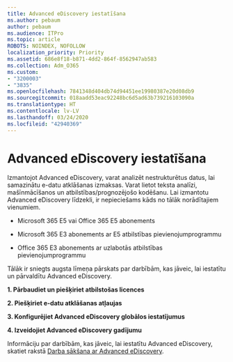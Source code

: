 ```yaml
---
title: Advanced eDiscovery iestatīšana
ms.author: pebaum
author: pebaum
ms.audience: ITPro
ms.topic: article
ROBOTS: NOINDEX, NOFOLLOW
localization_priority: Priority
ms.assetid: 686e8f18-b871-4dd2-864f-8562947ab583
ms.collection: Adm_O365
ms.custom:
- "3200003"
- "3835"
ms.openlocfilehash: 7841348d404db74d94451ee19980387e20d08db9
ms.sourcegitcommit: 018aadd53eac92248bc6d5ad63b739216103090a
ms.translationtype: HT
ms.contentlocale: lv-LV
ms.lasthandoff: 03/24/2020
ms.locfileid: "42940369"
---
```

# <a name="set-up-advanced-ediscovery"></a>Advanced eDiscovery iestatīšana

Izmantojot Advanced eDiscovery, varat analizēt nestrukturētus datus, lai samazinātu e-datu atklāšanas izmaksas. Varat lietot teksta analīzi, mašīnmācīšanos un atbilstības/prognozējošo kodēšanu.  Lai izmantotu Advanced eDiscovery līdzekli, ir nepieciešams kāds no tālāk norādītajiem vienumiem.

- Microsoft 365 E5 vai Office 365 E5 abonements

- Microsoft 365 E3 abonements ar E5 atbilstības pievienojumprogrammu

- Office 365 E3 abonements ar uzlabotās atbilstības pievienojumprogrammu

Tālāk ir sniegts augsta līmeņa pārskats par darbībām, kas jāveic, lai iestatītu un pārvaldītu Advanced eDiscovery.

**1. Pārbaudiet un piešķiriet atbilstošas licences**

**2. Piešķiriet e-datu atklāšanas atļaujas**

**3. Konfigurējiet Advanced eDiscovery globālos iestatījumus**

**4. Izveidojiet Advanced eDiscovery gadījumu**

Informāciju par darbībām, kas jāveic, lai iestatītu Advanced eDiscovery, skatiet rakstā [Darba sākšana ar Advanced eDiscovery](https://docs.microsoft.com/microsoft-365/compliance/get-started-with-advanced-ediscovery?view=o365-worldwide).
